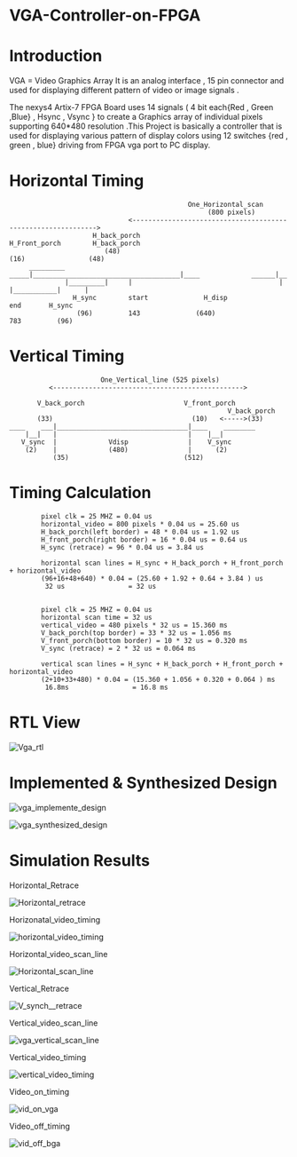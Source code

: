 # VGA-Controller-on-FPGA
 # Introduction
  VGA = Video Graphics Array 
  It is an analog interface ,  15 pin connector and used for displaying different pattern of video or image signals . 
  
  The nexys4 Artix-7 FPGA Board uses 14 signals ( 4 bit each{Red , Green ,Blue} , Hsync , Vsync } to create a Graphics array of individual pixels supporting 640*480  resolution .This Project is basically a controller that is used for displaying various pattern of display colors using 12 switches {red , green , blue} driving from FPGA vga port to PC display.
  
  # Horizontal Timing
                                                 One_Horizontal_scan 
                                                      (800 pixels)
                                  <------------------------------------------------------------->
                         H_back_porch                                H_Front_porch        H_back_porch  
                            (48)                                        (16)                (48)        
         _________           _____|_____________________________________|____             ______|__
                  |_________|     |                                     |    |___________|      |
                    H_sync        start              H_disp             end       H_sync
                     (96)         143              (640)                783         (96)
                    
 
 
 
 
 
 # Vertical Timing
       
                           One_Vertical_line (525 pixels)
              <------------------------------------------------> 
          
           V_back_porch                         V_front_porch
                                                           V_back_porch
           (33)                                   (10)   <----->(33)
    ____    ___|_________________________________|____    ________
        |__|   |                                 |    |__|  
       V_sync  |             Vdisp               |    V_sync
        (2)    |             (480)               |      (2)
               (35)                             (512)


 
 # Timing Calculation
            pixel clk = 25 MHZ = 0.04 us 
            horizontal_video = 800 pixels * 0.04 us = 25.60 us
            H_back_porch(left border) = 48 * 0.04 us = 1.92 us 
            H_front_porch(right border) = 16 * 0.04 us = 0.64 us 
            H_sync (retrace) = 96 * 0.04 us = 3.84 us
            
            horizontal scan lines = H_sync + H_back_porch + H_front_porch + horizontal_video 
            (96+16+48+640) * 0.04 = (25.60 + 1.92 + 0.64 + 3.84 ) us
             32 us                = 32 us 
             
             
            pixel clk = 25 MHZ = 0.04 us 
            horizontal scan time = 32 us
            vertical_video = 480 pixels * 32 us = 15.360 ms
            V_back_porch(top border) = 33 * 32 us = 1.056 ms 
            V_front_porch(bottom border) = 10 * 32 us = 0.320 ms 
            V_sync (retrace) = 2 * 32 us = 0.064 ms
            
            vertical scan lines = H_sync + H_back_porch + H_front_porch + horizontal_video 
            (2+10+33+480) * 0.04 = (15.360 + 1.056 + 0.320 + 0.064 ) ms
             16.8ms                = 16.8 ms 

# RTL View
![Vga_rtl](https://user-images.githubusercontent.com/98607828/182015111-c091a7c7-4b76-4d77-b091-10e9bf0f2f70.jpg)



# Implemented & Synthesized Design

![vga_implemente_design](https://user-images.githubusercontent.com/98607828/182015129-5f48db8c-ecec-4b2f-a066-1569078c6910.jpg)

![vga_synthesized_design](https://user-images.githubusercontent.com/98607828/182015148-93909d09-e665-465a-afb8-df3ebed86fac.jpg)




# Simulation Results

   Horizontal_Retrace
   
![Horizontal_retrace](https://user-images.githubusercontent.com/98607828/182015172-ccd5f825-44eb-44c2-84fb-15962b8a5626.jpg)

   Horizonatal_video_timing
   
![horizontal_video_timing](https://user-images.githubusercontent.com/98607828/182015207-e7c37acb-30f7-447e-93bc-faeab56514fd.jpg)

 Horizontal_video_scan_line
 
 ![Horizontal_scan_line](https://user-images.githubusercontent.com/98607828/182015668-e6986128-3e40-40e2-bfbc-cfcef7504b81.jpg)

 Vertical_Retrace
 
 ![V_synch__retrace](https://user-images.githubusercontent.com/98607828/182015218-49e95800-bbfa-477c-840f-70f216afcb8a.jpg)
 
 
 Vertical_video_scan_line
 
 ![vga_vertical_scan_line](https://user-images.githubusercontent.com/98607828/182015233-4d1d44db-b586-461c-9c53-67bf588bc025.jpg)

 Vertical_video_timing
 
 ![vertical_video_timing](https://user-images.githubusercontent.com/98607828/182015446-ecbd73e4-6427-4bba-81e9-f7a63d3e3303.jpg)

 Video_on_timing
 
  ![vid_on_vga](https://user-images.githubusercontent.com/98607828/182015266-fbc6578d-6e25-4973-b925-b985c9a09b65.jpg)

 Video_off_timing
 
![vid_off_bga](https://user-images.githubusercontent.com/98607828/182015274-1c324158-206f-4d0e-804d-cda7271edee9.jpg)



